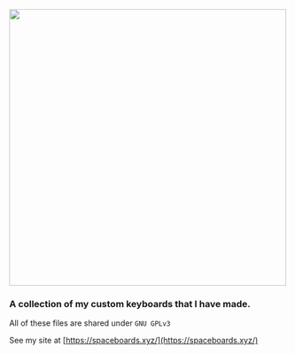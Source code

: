 <img src="https://raw.githubusercontent.com/Spaceman/spaceman.github.io/master/assets/images/Spaceboard_Silk-01.png" width="500">

### A collection of my custom keyboards that I have made. 

All of these files are shared under `GNU GPLv3`

See my site at [https://spaceboards.xyz/](https://spaceboards.xyz/)
